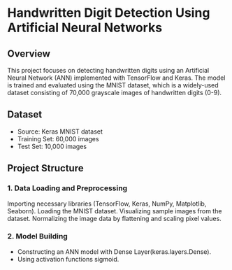 # Handwritten Digit Detection Using Artificial Neural Networks
## Overview
This project focuses on detecting handwritten digits using an Artificial Neural Network (ANN) implemented with TensorFlow and Keras. The model is trained and evaluated using the MNIST dataset, which is a widely-used dataset consisting of 70,000 grayscale images of handwritten digits (0-9).
## Dataset
- Source: Keras MNIST dataset
- Training Set: 60,000 images
- Test Set: 10,000 images
## Project Structure
### 1. Data Loading and Preprocessing

Importing necessary libraries (TensorFlow, Keras, NumPy, Matplotlib, Seaborn).
Loading the MNIST dataset.
Visualizing sample images from the dataset.
Normalizing the image data by flattening and scaling pixel values.

### 2. Model Building

- Constructing an ANN model with Dense Layer(keras.layers.Dense).
- Using activation functions sigmoid.
